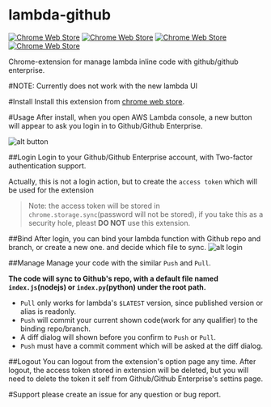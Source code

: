 # lambda-github
[![Chrome Web Store](https://img.shields.io/chrome-web-store/v/bmjcibkkmbmabejialhgnnmhpmdmijij.svg)](https://chrome.google.com/webstore/detail/google-apps-script-github/bmjcibkkmbmabejialhgnnmhpmdmijij)
[![Chrome Web Store](https://img.shields.io/chrome-web-store/d/bmjcibkkmbmabejialhgnnmhpmdmijij.svg)](https://chrome.google.com/webstore/detail/google-apps-script-github/bmjcibkkmbmabejialhgnnmhpmdmijij)
[![Chrome Web Store](https://img.shields.io/chrome-web-store/rating/bmjcibkkmbmabejialhgnnmhpmdmijij.svg)](https://chrome.google.com/webstore/detail/google-apps-script-github/bmjcibkkmbmabejialhgnnmhpmdmijij)
[![Chrome Web Store](https://img.shields.io/chrome-web-store/rating-count/bmjcibkkmbmabejialhgnnmhpmdmijij.svg)](https://chrome.google.com/webstore/detail/google-apps-script-github/bmjcibkkmbmabejialhgnnmhpmdmijij)

Chrome-extension for manage lambda inline code with github/github enterprise.

#NOTE: Currently does not work with the new lambda UI

#Install
Install this extension from [chrome web store](https://chrome.google.com/webstore/detail/bmjcibkkmbmabejialhgnnmhpmdmijij).

#Usage
After install, when you open AWS Lambda console, a new button will appear to ask you login in to Github/Github Enterprise.

![alt button](http://gdurl.com/wYoF)

##Login
Login to your Github/Github Enterprise account, with Two-factor authentication support.

Actually, this is not a login action, but to create the `access token` which will be used for the extension
>Note: the access token will be stored in `chrome.storage.sync`(password will not be stored), if you take this as a security hole, pleast **DO NOT** use this extension.

##Bind
After login, you can bind your lambda function with Github repo and branch, or create a new one. and decide which file to sync.
![alt login](http://gdurl.com/lnc1)

##Manage
Manage your code with the similar `Push` and `Pull`.

**The code will sync to Github's repo, with a default file named `index.js`(nodejs) or `index.py`(python) under the root path.**

- `Pull` only works for lambda's `$LATEST` version, since published version or alias is readonly.
- `Push` will commit your current shown code(work for any qualifier) to the binding repo/branch.
- A diff dialog will shown before you confirm to `Push` or `Pull`.
- `Push` must have a commit comment which will be asked at the diff dialog.

##Logout
You can logout from the extension's option page any time. After logout, the  access token stored in extension will be deleted, 
but you will need to delete the token it self from Github/Github Enterprise's settins page.

#Support
please create an issue for any question or bug report.
